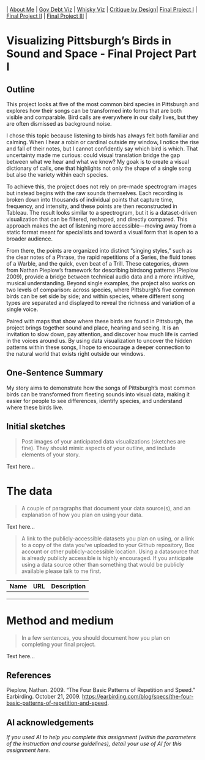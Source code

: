 | [About Me](README.md) | [Gov Debt Viz](dataviz-examples.md) | [Whisky Viz](dataviz-examples-Whisky.md) | [Critique by Design](critique-by-design.md)| [Final Project I](final-project-part-one.md) | [Final Project II](final-project-part-two.md) | [Final Project III](final-project-part-three.md) |

# Visualizing Pittsburgh’s Birds in Sound and Space - Final Project Part I 
## Outline

This project looks at five of the most common bird species in Pittsburgh and explores how their songs can be transformed into forms that are both visible and comparable. Bird calls are everywhere in our daily lives, but they are often dismissed as background noise.

I chose this topic because listening to birds has always felt both familiar and calming. When I hear a robin or cardinal outside my window, I notice the rise and fall of their notes, but I cannot confidently say which bird is which. That uncertainty made me curious: could visual translation bridge the gap between what we hear and what we know? My goak is to create a visual dictionary of calls, one that highlights not only the shape of a single song but also the variety within each species.

To achieve this, the project does not rely on pre-made spectrogram images but instead begins with the raw sounds themselves. Each recording is broken down into thousands of individual points that capture time, frequency, and intensity, and these points are then reconstructed in Tableau. The result looks similar to a spectrogram, but it is a dataset-driven visualization that can be filtered, reshaped, and directly compared. This approach makes the act of listening more accessible—moving away from a static format meant for specialists and toward a visual form that is open to a broader audience.

From there, the points are organized into distinct “singing styles,” such as the clear notes of a Phrase, the rapid repetitions of a Series, the fluid tones of a Warble, and the quick, even beat of a Trill. These categories, drawn from Nathan Pieplow’s framework for describing birdsong patterns (Pieplow 2009), provide a bridge between technical audio data and a more intuitive, musical understanding. Beyond single examples, the project also works on two levels of comparison: across species, where Pittsburgh’s five common birds can be set side by side; and within species, where different song types are separated and displayed to reveal the richness and variation of a single voice.

Paired with maps that show where these birds are found in Pittsburgh, the project brings together sound and place, hearing and seeing. It is an invitation to slow down, pay attention, and discover how much life is carried in the voices around us. By using data visualization to uncover the hidden patterns within these songs, I hope to encourage a deeper connection to the natural world that exists right outside our windows.

## One-Sentence Summary

My story aims to demonstrate how the songs of Pittsburgh’s most common birds can be transformed from fleeting sounds into visual data, making it easier for people to see differences, identify species, and understand where these birds live.

## Initial sketches
> Post images of your anticipated data visualizations (sketches are fine). They should mimic aspects of your outline, and include elements of your story.  

Text here...

# The data
> A couple of paragraphs that document your data source(s), and an explanation of how you plan on using your data. 

Text here...

> A link to the publicly-accessible datasets you plan on using, or a link to a copy of the data you've uploaded to your Github repository, Box account or other publicly-accessible location. Using a datasource that is already publicly accessible is highly encouraged.  If you anticipate using a data source other than something that would be publicly available please talk to me first. 

| Name | URL | Description |
|------|-----|-------------|
|      |     |             |
|      |     |             |
|      |     |             |

# Method and medium
> In a few sentences, you should document how you plan on completing your final project. 

Text here...

## References
Pieplow, Nathan. 2009. “The Four Basic Patterns of Repetition and Speed.” Earbirding. October 21, 2009. https://earbirding.com/blog/specs/the-four-basic-patterns-of-repetition-and-speed.

## AI acknowledgements
_If you used AI to help you complete this assignment (within the parameters of the instruction and course guidelines), detail your use of AI for this assignment here._
